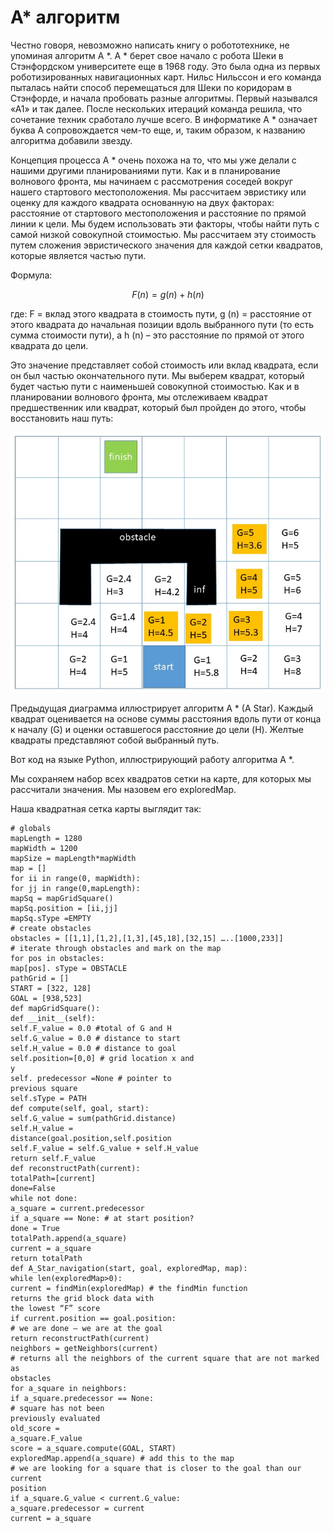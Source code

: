 # А\* алгоритм


  
Честно говоря, невозможно написать книгу о робототехнике, не упоминая алгоритм А \*. A \* берет свое начало с робота Шеки в Стэнфордском университете еще в 1968 году. Это была одна из первых роботизированных навигационных карт. Нильс Нильссон и его команда пыталась найти способ перемещаться для Шеки по коридорам в Стэнфорде, и начала пробовать разные алгоритмы. Первый назывался «А1» и так далее. После нескольких итераций команда решила, что сочетание техник сработало лучше всего. В информатике A \* означает буква А сопровождается чем-то еще, и, таким образом, к названию алгоритма добавили звезду.

Концепция процесса A \* очень похожа на то, что мы уже делали с нашими другими планированиями пути. Как и в планирование волнового фронта, мы начинаем с рассмотрения соседей вокруг нашего стартового местоположения. Мы рассчитаем эвристику или оценку для каждого квадрата основанную на двух факторах: расстояние от стартового местоположения и расстояние по прямой линии к цели. Мы будем использовать эти факторы, чтобы найти путь с самой низкой совокупной стоимостью. Мы рассчитаем эту стоимость путем сложения эвристического значения для каждой сетки квадратов, которые является частью пути. 

Формула:

$$
F(n) = g(n) + h(n)
$$


  
где: F = вклад этого квадрата в стоимость пути, g \(n\) = расстояние от этого квадрата до начальная позиции вдоль выбранного пути \(то есть сумма стоимости пути\), а h \(n\) – это расстояние по прямой от этого квадрата до цели.

Это значение представляет собой стоимость или вклад квадрата, если он был частью окончательного пути. Мы выберем квадрат, который будет частью пути с наименьшей совокупной стоимостью. Как и в планировании волнового фронта, мы отслеживаем квадрат предшественник или квадрат, который был пройден до этого, чтобы восстановить наш путь:

![](../../.gitbook/assets/image%20%288%29.png)


  
Предыдущая диаграмма иллюстрирует алгоритм A \* \(A Star\). Каждый квадрат оценивается на основе суммы расстояния вдоль пути от конца к началу \(G\) и оценки оставшегося расстояние до цели \(H\). Желтые квадраты представляют собой выбранный путь.

Вот код  на языке Python, иллюстрирующий работу алгоритма A \*.

Мы сохраняем набор всех квадратов сетки на карте, для которых мы рассчитали значения. Мы назовем его exploredMap.

Наша квадратная сетка карты выглядит так:



```text
# globals
mapLength = 1280
mapWidth = 1200
mapSize = mapLength*mapWidth
map = []
for ii in range(0, mapWidth):
for jj in range(0,mapLength):
mapSq = mapGridSquare()
mapSq.position = [ii,jj]
mapSq.sType =EMPTY
# create obstacles
obstacles = [[1,1],[1,2],[1,3],[45,18],[32,15] …..[1000,233]]
# iterate through obstacles and mark on the map
for pos in obstacles:
map[pos]. sType = OBSTACLE
pathGrid = []
START = [322, 128]
GOAL = [938,523]
def mapGridSquare():
def __init__(self):
self.F_value = 0.0 #total of G and H
self.G_value = 0.0 # distance to start
self.H_value = 0.0 # distance to goal
self.position=[0,0] # grid location x and
y
self. predecessor =None # pointer to
previous square
self.sType = PATH
def compute(self, goal, start):
self.G_value = sum(pathGrid.distance)
self.H_value =
distance(goal.position,self.position
self.F_value = self.G_value + self.H_value
return self.F_value
def reconstructPath(current):
totalPath=[current]
done=False
while not done:
a_square = current.predecessor
if a_square == None: # at start position?
done = True
totalPath.append(a_square)
current = a_square
return totalPath
def A_Star_navigation(start, goal, exploredMap, map):
while len(exploredMap>0):
current = findMin(exploredMap) # the findMin function
returns the grid block data with
the lowest “F” score
if current.position == goal.position:
# we are done – we are at the goal
return reconstructPath(current)
neighbors = getNeighbors(current)
# returns all the neighbors of the current square that are not marked as
obstacles
for a_square in neighbors:
if a_square.predecessor == None:
# square has not been
previously evaluated
old_score =
a_square.F_value
score = a_square.compute(GOAL, START)
exploredMap.append(a_square) # add this to the map
# we are looking for a square that is closer to the goal than our current
position
if a_square.G_value < current.G_value:
a_square.predecessor = current
current = a_square
```



